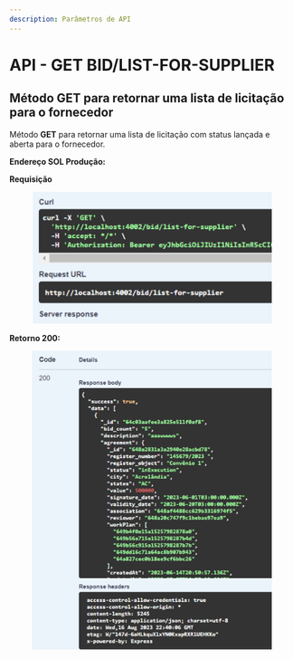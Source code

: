```yaml
---
description: Parâmetros de API
---
```


# API - GET BID/LIST-FOR-SUPPLIER

## Método GET  para retornar uma lista de licitação para o fornecedor

Método **GET** para retornar uma lista de licitação com status lançada e aberta para o fornecedor.

**Endereço SOL Produção:**&#x20;

**Requisição**

<figure><img src="../../.gitbook/assets/Screenshot_11.png" alt=""><figcaption></figcaption></figure>

**Retorno 200:**

<figure><img src="../../.gitbook/assets/Screenshot_12.png" alt=""><figcaption></figcaption></figure>

